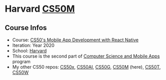 # Harvard [CS50M](https://www.edx.org/course/cs50s-mobile-app-development-with-react-native)
## Course Infos
* Course: [CS50's Mobile App Development with React Native](https://www.edx.org/course/cs50s-mobile-app-development-with-react-native)
* Iteration: Year 2020
* School: [Harvard](https://www.edx.org/school/harvardx)
* This course is the second part of [Computer Science and Mobile Apps](https://www.edx.org/professional-certificate/harvardx-computer-science-and-mobile-apps) program
* My other CS50 repos: [CS50x](https://github.com/e1630m/edx-harvard-cs50x), [CS50AI](https://github.com/e1630m/edx-harvard-cs50ai), [CS50G](https://github.com/e1630m/edx-harvard-cs50g), [CS50M](https://github.com/e1630m/edx-harvard-cs50m) (here), [CS50T](https://github.com/e1630m/edx-harvard-cs50t), [CS50W](https://github.com/e1630m/edx-harvard-cs50w)
